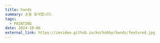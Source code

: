 ```yaml
---
title: hands
summary: 손을 묘사합니다.
tags:
  - PAINTING
date: 2024-10-06
external_link: https://imvideo.github.io/ko/hobby/hands/featured.jpg
---
```

